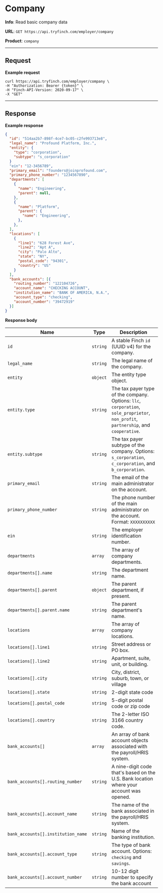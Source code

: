# Company

**Info**: Read basic company data

**URL**: `GET https://api.tryfinch.com/employer/company`

**Product**: `company`

***

## Request

**Example request**

```shell
curl https://api.tryfinch.com/employer/company \
-H "Authorization: Bearer {token}" \
-H "Finch-API-Version: 2020-09-17" \
-X "GET"
```

***

## Response

**Example response**

```json
{
  "id": "514aa2b7-898f-4ce7-bc05-c2fe993713e8",
  "legal_name": "Profound Platform, Inc.",
  "entity": {
    "type": "corporation",
    "subtype": "s_corporation"
  }
  "ein": "12-3456789",
  "primary_email": "founders@joinprofound.com",
  "primary_phone_number": "1234567890",
  "departments": [
    {
      "name": "Engineering",
      "parent": null,
    },
    {
      "name": "Platform",
      "parent": {
        "name": "Engineering",
      },
    },
  ],
  "locations": [
    {
      "line1": "628 Forest Ave",
      "line2": "Apt A",
      "city": "Palo Alto",
      "state": "NY",
      "postal_code": "94301",
      "country": "US"
    }
  ],
  "bank_accounts": [{
    "routing_number": "122104726",
    "account_name": "CHECKING ACCOUNT",
    "institution_name": "BANK OF AMERICA, N.A.",
    "account_type": "checking",
    "account_number": "39472919"
  }]
}
```

**Response body**

Name | Type | Description
-----|------|-------------
`id` | `string` | A stable Finch `id` (UUID v4) for the company.
`legal_name` | `string` | The legal name of the company.
`entity` | `object` | The entity type object.
`entity.type` | `string` | The tax payer type of the company. Options: `llc`, `corporation`, `sole_proprietor`, `non_profit`, `partnership`, and `cooperative`.
`entity.subtype` | `string` | The tax payer subtype of the company. Options: `s_corporation`, `c_corporation`, and `b_corporation`.
`primary_email` | `string` | The email of the main administrator on the account.
`primary_phone_number` | `string` | The phone number of the main administrator on the account. Format: `XXXXXXXXXX`
`ein` | `string` | The employer identification number.
`departments` | `array` | The array of company departments.
`departments[].name` | `string` | The department name.
`departments[].parent` | `object` | The parent department, if present.
`departments[].parent.name` | `string` | The parent department's name.
`locations` | `array` | The array of company locations.
`locations[].line1` | `string` | Street address or PO box.
`locations[].line2` | `string` | Apartment, suite, unit, or building.
`locations[].city` | `string` | City, district, suburb, town, or village
`locations[].state` | `string` | 2-digit state code
`locations[].postal_code` | `string` | 5-digit postal code or zip code
`locations[].country` | `string` | The 2-letter ISO 3166 country code.
`bank_accounts[]` | `array` | An array of bank account objects associated with the payroll/HRIS system.
`bank_accounts[].routing_number` | `string` | A nine-digit code that's based on the U.S. Bank location where your account was opened.
`bank_accounts[].account_name` | `string` | The name of the bank associated in the payroll/HRIS system.
`bank_accounts[].institution_name` | `string` | Name of the banking institution.
`bank_accounts[].account_type` | `string` | The type of bank account. Options: `checking` and `savings`.
`bank_accounts[].account_number` | `string` | 10-12 digit number to specify the bank account